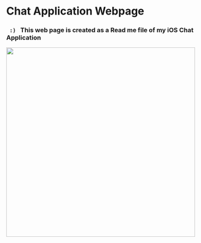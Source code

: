# Chat Application Webpage
<h3><code> :) </code> This web page is created as a Read me file of my iOS Chat Application</h4>
<img src = "https://github.com/darshan72247/ChatApplicationWebsite/blob/master/ChatApplicationWebsite/websiteAnimationGig.gif" height=500 width=500>
